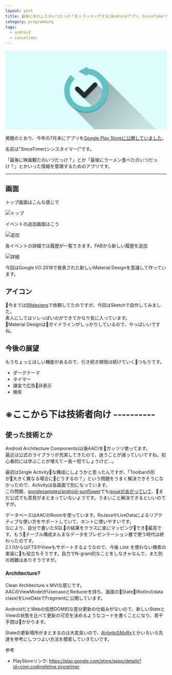 ```yaml
---
layout: post
title: 最後にあれしたのいつだっけ？をトラッキングするAndroidアプリ、SinceTimerをリリースしてた
category: programming
tags:
  - android
  - sincetimer
---
```


![feature](/assets/img/products/sincetimer/feature.png)

掲題のとおり、今年の7月末にアプリを[Google Play Storeに公開していました](https://play.google.com/store/apps/details?id=com.codingfeline.sincetimer)。  

名前は"SinceTimer(シンスタイマー)"です。

「最後に映画観たのいつだっけ？」とか「最後にラーメン食べたのいつだっけ？」とかいった情報を管理するためのアプリです。

---

## 画面

トップ画面はこんな感じで

![トップ](https://lh3.googleusercontent.com/wa4DdOgjUmwgAwEfdYNZnGE2xN0GOXOMnRboZz96emTmIK0QAqsk_dsmGdnLZA4RJJlmWHCTRAUzuvrZfil34sUlDY6FiuJNmWi_7KsVHxLA6Na4xSYauLXr72bUKxMfSavvko6oyVeYmDbWQ4MsDw5tp1dNtc5TCZ1vU9h9QYzjgOq5S0FDGfwTk1HrpC7NLiP-HEm0ms-MoLKfPSDSwg0mx_3uzoVunx1-hrhRRIPZB9W4y45vIa7lqiKrsmgX5K_dd0rrc0RV62EhLfJW_CBAkepfPkpYukuIMOEqN2jh-HvgDtHI_twRNHZeqgNT4jshCAUk78jaImmR_jBM-4xUE7OmLDp3E33fUu9Z3eSohs4PUIgRA0MAdxjQMwnYmNGEdThtZjZIKdcico8IrGxWYUsmRgCvqr0YRYrEbY5BwaOaXrU2Ql_i-8iPPAsmuGb4UmZ95SsY9-8wvr9JKXq0VXU5qq83SL18Px6qc4VcIZ414E_TYUWp-zlEsoa_4YpmGRXPsRSXhIKVYn-qyVg63vGTIsfgOOeVnpub8nSfBEVcEvo89BaNamaJbU2LGso5perIxni2FaPaiqq-8hNPh9pZYKcPDt9TssC9p7bCzBlW1fcyow2mfBwiFQ0=w448-h796-no)

イベントの追加画面はこう

![追加](https://lh3.googleusercontent.com/7H975szAV8PRzGwpWFw9qb0zZ5X4T6KUOIbWrkGYaa1_ztSnLuQrvJF9kLYJ83s1cUmJW1UciAydsXZ0lbWCU4L9FsEgyVpy_UyaXvjCowgBwF8KLhWH4hhnNH_GcfK7AGBtYGb2PDTqQPFOZuPm0QVnxPOH5c2TTeB26pOikHQJhSNbjV_1mQhEzj6Opb0ygEGeWRewW-0ILxKmwHRYLV2FU3fMRPE_L2nlUiC4VPi0ksmFRWLsgct36FV_e7-glg-6VJtOHyshT_HxfkQTZ4xolGzYnMELcsK0EP2OsibRry0vg3A1LFCo_p1EVb6M8fnPAqUI6PbQDp0I3mI0AdkBEjabEb8qtLRs-uCaiohkgcS7fPAj47YCNVICw28x5uR0qDCY7kbTPWD2EDsLD7rbnIphOD8fziTAk3j7HePkkrNwH2p0n0DlW_LV8jfGpHFPdrlP3keLg6_2CL-D9oxexUJ7NK6LD-2aZt1vZXWoraoq3_76GN4IPFE57cVMxKfI46ixYU4j5D3ZIUHB5LwN07-ZaJpo0n2cqBW2oSeWNt8QUJi8aPZy_qjq7LVkIz5z3oxlsj0i7pwmvkXgv2tCYSAICFLSWkdUMrqswMaAdT8dn2p9Zi06VlCZ93w=w448-h796-no)

各イベントの詳細では履歴が一覧できます。FABから新しい履歴を追加

![詳細](https://lh3.googleusercontent.com/uhU8mu23MCPu8rI55hq93D1qiWjwg2YH-vUCYGQzeOesgXz2qLY8jqxY881J7CTioTSDtZkBuV44p3dVK2d1DdhaoR7iRSHhAUT5yfCwXXMhX3g7aAJUzDW12D78BW0YGhQzzmNREC-FrgEZHd7s2Muec5Xif-bo2B3c_j3YxggzbV_sre6eZmKTz4hxVOGcCIM8jcmM6mNVEEUVZRem_XbCN1z_-U0oGjTkMGjTApMPFcyH1ZDVpB1KTux8KV1XDYXgp6S3cCbsnLuzFOxOR4djQUcdr-kcnYAVZ1qWrZDran4mHbmRBJo4FhQKA-IpzA8vlhVsCp_EDtNdINKk6AVHzx31kJUOPsVTym49WuHOiHjvkMbcRzsclVmheMxATgocYAhme0VcTbizxrpjK2lIWtbX094cA2bSK2X4YwrLpA2C2pdEcmQT0mP_8CMMqeR3_zldkHZkt8Ho1-vA3o9drPvVbHatNFTKoa1KmFszYPfcKZkGhP0Qx3tvJKmQymbQ3SkyKbduf0V1AKzfkgRT6YajdraqDJAOTXUDgGaUAsNGmrquqrZ68wX3hGe0IfWUll3Zc18XsI6ytO905yEY_ZPQPf0E_04bMrOjxm36MgJwmCLoDjMYETYSt-Q=w448-h796-no)


今回はGoogle I/O 2018で発表された新しいMaterial Designを意識して作っています。

## アイコン

今までは[99designs](https://99designs.jp/)で依頼してたのですが、今回はSketchで自作してみました。  
素人にしてはソレっぽいのができてかなり気に入っています。  
Material Designはガイドラインがしっかりしているので、やっぱいいですね。


## 今後の展望

もうちょっとほしい機能があるので、引き続き開発は続けていくつもりです。

- ダークテーマ
- タイマー
- 課金で広告非表示
- 検索

# ※ここから下は技術者向け ----------

## 使った技術とか

Android Architecture Components(以後AAC)をガッツリ使ってます。  
最近は公式のライブラリが充実してきたので、迷うことが減っていいですね。初心者的には学ぶことが増えて一長一短でしょうけど…。

最初はSingle Activityな構成にしようかと思ったんですが、「Toolbarの形が大きく異なる場合にどうするの？」という問題をうまく解決できそうになかったので、Activityは各画面で別になっています。  
この問題、[googlesamples/android-sunflower](https://github.com/googlesamples/android-sunflower)でも[issueがあがっていて](https://github.com/googlesamples/android-sunflower/issues/75)、まだ公式でも意見がまとまっていないようです。うまいこと解決できるといいのですが。

データベースはAACのRoomを使っています。RxJavaやLiveDataによるリアクティブな使い方をサポートしていて、ホントに使いやすいです。  
なにより、自分で書いたSQLの結果をクラスに楽にマッピングでき最高です。もうテーブル構成まんまなデータをプレゼンテーション層で使う時代は終わったのです。  
2.1.0からはFTSやViewもサポートするようなので、今後 `LIKE` を使わない検索の実装にも役立ちそうです。自力でN-gram的なことをしなきゃなんで、また別の困難はありそうですが。


### Architecture?

Clean Architecture x MVIな感じです。  
AACのViewModelがUsecaseとReducerを持ち、画面のState(Kotlinのdata class)をLiveDataでFragmentに公開しています。  

AndroidだとWebの仮想DOM的な差分更新の仕組みがないので、新しいStateとViewの状態を比べて更新の可否を決めるようなコードを書くことになり、若干手間はかかります。  

Stateの更新場所がまとまるのは大変良いので、[AirbnbのMvRx](https://github.com/airbnb/MvRx)とかいろいろ先達を参考にしつつよい方法を模索していきたいです。


参考
- PlayStoreリンク: https://play.google.com/store/apps/details?id=com.codingfeline.sincetimer
